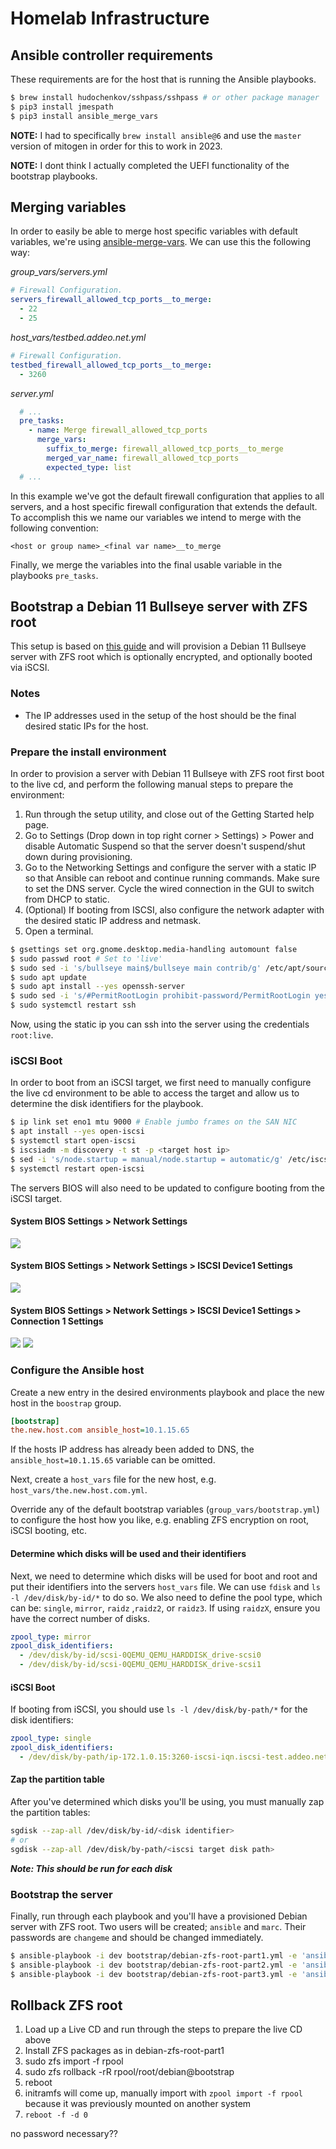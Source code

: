 # Homelab Infrastructure

## Ansible controller requirements
These requirements are for the host that is running the Ansible playbooks.

```bash
$ brew install hudochenkov/sshpass/sshpass # or other package manager
$ pip3 install jmespath
$ pip3 install ansible_merge_vars
```

**NOTE:** I had to specifically `brew install ansible@6` and use the `master`
version of mitogen in order for this to work in 2023.

**NOTE:** I dont think I actually completed the UEFI functionality of the
bootstrap playbooks.

## Merging variables
In order to easily be able to merge host specific variables with default
variables, we're using [ansible-merge-vars][]. We can use this the following
way:

_group_vars/servers.yml_
```yaml
# Firewall Configuration.
servers_firewall_allowed_tcp_ports__to_merge:
  - 22
  - 25
```

_host_vars/testbed.addeo.net.yml_
```yaml
# Firewall Configuration.
testbed_firewall_allowed_tcp_ports__to_merge:
  - 3260
```

_server.yml_
```yaml
  # ...
  pre_tasks:
    - name: Merge firewall_allowed_tcp_ports
      merge_vars:
        suffix_to_merge: firewall_allowed_tcp_ports__to_merge
        merged_var_name: firewall_allowed_tcp_ports
        expected_type: list
  # ...
```

In this example we've got the default firewall configuration that applies to
all servers, and a host specific firewall configuration that extends the
default. To accomplish this we name our variables we intend to merge with the
following convention:

```
<host or group name>_<final var name>__to_merge
```

Finally, we merge the variables into the final usable variable in the playbooks
`pre_tasks`.

## Bootstrap a Debian 11 Bullseye server with ZFS root
This setup is based on [this guide][] and will provision a Debian 11 Bullseye
server with ZFS root which is optionally encrypted, and optionally booted via
iSCSI.

### Notes
* The IP addresses used in the setup of the host should be the final desired
  static IPs for the host.

### Prepare the install environment
In order to provision a server with Debian 11 Bullseye with ZFS root first boot
to the live cd, and perform the following manual steps to prepare the
environment:

1. Run through the setup utility, and close out of the Getting Started help
   page.
2. Go to Settings (Drop down in top right corner > Settings) > Power and
   disable Automatic Suspend so that the server doesn't suspend/shut down
   during provisioning.
3. Go to the Networking Settings and configure the server with a static IP so
   that Ansible can reboot and continue running commands. Make sure to set the
   DNS server. Cycle the wired connection in the GUI to switch from DHCP to
   static.
4. (Optional) If booting from ISCSI, also configure the network adapter with
   the desired static IP address and netmask.
5. Open a terminal.

```bash
$ gsettings set org.gnome.desktop.media-handling automount false
$ sudo passwd root # Set to 'live'
$ sudo sed -i 's/bullseye main$/bullseye main contrib/g' /etc/apt/sources.list
$ sudo apt update
$ sudo apt install --yes openssh-server
$ sudo sed -i 's/#PermitRootLogin prohibit-password/PermitRootLogin yes/g' /etc/ssh/sshd_config
$ sudo systemctl restart ssh
```

Now, using the static ip you can ssh into the server using the credentials
`root:live`.

### iSCSI Boot
In order to boot from an iSCSI target, we first need to manually configure the
live cd environment to be able to access the target and allow us to determine
the disk identifiers for the playbook.

```bash
$ ip link set eno1 mtu 9000 # Enable jumbo frames on the SAN NIC
$ apt install --yes open-iscsi
$ systemctl start open-iscsi
$ iscsiadm -m discovery -t st -p <target host ip>
$ sed -i 's/node.startup = manual/node.startup = automatic/g' /etc/iscsi/nodes/<iscsi target id>/<ip info>/default # (tab complete this) e.g iqn.iscsi-test.addeo.net\:lun1/172.1.0.15\,3260\,1/default
$ systemctl restart open-iscsi
```

The servers BIOS will also need to be updated to configure booting from the
iSCSI target.

#### System BIOS Settings > Network Settings

![](images/iscsi-bios1.png)

#### System BIOS Settings > Network Settings > ISCSI Device1 Settings

![](images/iscsi-bios2.png)

#### System BIOS Settings > Network Settings > ISCSI Device1 Settings > Connection 1 Settings

![](images/iscsi-bios3.png)
![](images/iscsi-bios4.png)

### Configure the Ansible host
Create a new entry in the desired environments playbook and place the new host
in the `boostrap` group.

```ini
[bootstrap]
the.new.host.com ansible_host=10.1.15.65
```

If the hosts IP address has already been added to DNS, the
`ansible_host=10.1.15.65` variable can be omitted.

Next, create a `host_vars` file for the new host, e.g.
`host_vars/the.new.host.com.yml`.

Override any of the default bootstrap variables (`group_vars/bootstrap.yml`) to
configure the host how you like, e.g. enabling ZFS encryption on root, iSCSI
booting, etc.

#### Determine which disks will be used and their identifiers
Next, we need to determine which disks will be used for boot and root and put
their identifiers into the servers `host_vars` file. We can use `fdisk` and `ls
-l /dev/disk/by-id/*` to do so. We also need to define the pool type, which can
be: `single`, `mirror`, `raidz` ,`raidz2`, or `raidz3`. If using `raidzX`,
ensure you have the correct number of disks.

```yaml
zpool_type: mirror
zpool_disk_identifiers:
  - /dev/disk/by-id/scsi-0QEMU_QEMU_HARDDISK_drive-scsi0
  - /dev/disk/by-id/scsi-0QEMU_QEMU_HARDDISK_drive-scsi1
```

#### iSCSI Boot
If booting from iSCSI, you should use `ls -l /dev/disk/by-path/*` for the disk
identifiers:

```yaml
zpool_type: single
zpool_disk_identifiers:
  - /dev/disk/by-path/ip-172.1.0.15:3260-iscsi-iqn.iscsi-test.addeo.net:lun1-lun-1
```

#### Zap the partition table
After you've determined which disks you'll be using, you must manually zap the
partition tables:

```bash
sgdisk --zap-all /dev/disk/by-id/<disk identifier>
# or
sgdisk --zap-all /dev/disk/by-path/<iscsi target disk path>
```

**_Note: This should be run for each disk_**

### Bootstrap the server
Finally, run through each playbook and you'll have a provisioned Debian server
with ZFS root. Two users will be created; `ansible` and `marc`. Their passwords
are `changeme` and should be changed immediately.

```bash
$ ansible-playbook -i dev bootstrap/debian-zfs-root-part1.yml -e 'ansible_user=root ansible_ssh_pass=live' --ssh-common-args='-o userknownhostsfile=/dev/null'
$ ansible-playbook -i dev bootstrap/debian-zfs-root-part2.yml -e 'ansible_user=root ansible_ssh_pass=live' --ssh-common-args='-o userknownhostsfile=/dev/null'
$ ansible-playbook -i dev bootstrap/debian-zfs-root-part3.yml -e 'ansible_user=root ansible_ssh_pass=live' --ssh-common-args='-o userknownhostsfile=/dev/null'
```

## Rollback ZFS root

1. Load up a Live CD and run through the steps to prepare the live CD above
2. Install ZFS packages as in debian-zfs-root-part1
3. sudo zfs import -f rpool
4. sudo zfs rollback -rR rpool/root/debian@bootstrap
5. reboot
6. initramfs will come up, manually import with `zpool import -f rpool` because
   it was previously mounted on another system
7. `reboot -f -d 0`

no password necessary??

[this guide]: https://openzfs.github.io/openzfs-docs/Getting%20Started/Debian/Debian%20Buster%20Root%20on%20ZFS.html#step-8-full-software-installation
[ansible-merge-vars]: https://github.com/leapfrogonline/ansible-merge-vars
